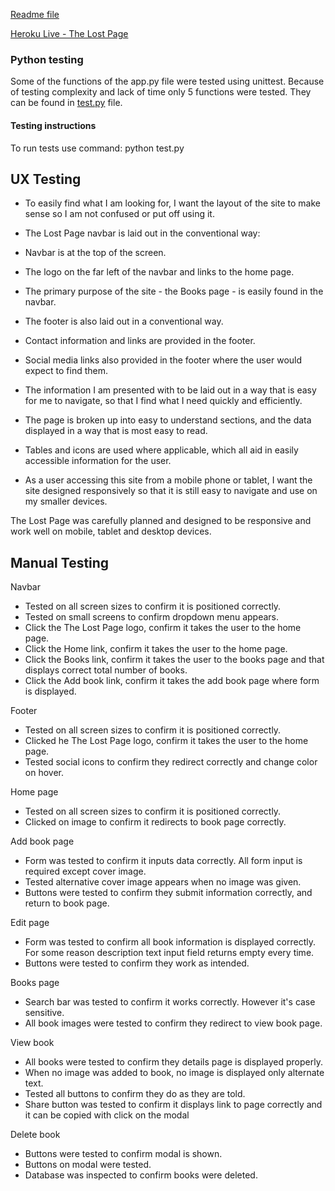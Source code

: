 [Readme file](https://github.com/sWrAAb/Lost-Page/blob/master/readme.MD)

[Heroku Live - The Lost Page](http://the-lost-page.herokuapp.com)

### Python testing

Some of the functions of the app.py file were tested using unittest.
Because of testing complexity and lack of time only 5 functions were tested.
They can be found in [test.py](https://github.com/sWrAAb/Lost-Page/blob/master/test.py) file.

#### Testing instructions

To run tests use command:  python test.py

## UX Testing

- To easily find what I am looking for, I want the layout of the site to make sense so I am not confused or put off using it.

- The Lost Page navbar is laid out in the conventional way:

- Navbar is at the top of the screen.

- The logo on the far left of the navbar and links to the home page.

- The primary purpose of the site - the Books page - is easily found in the navbar.

- The footer is also laid out in a conventional way.

- Contact information and links are provided in the footer.

- Social media links also provided in the footer where the user would expect to find them.

- The information I am presented with to be laid out in a way that is easy for me to navigate, so that I find what I need quickly and efficiently.

- The page is broken up into easy to understand sections, and the data displayed in a way that is most easy to read.

- Tables and icons are used where applicable, which all aid in easily accessible information for the user.
- As a user accessing this site from a mobile phone or tablet, I want the site designed responsively so that it is still easy to navigate and use on my smaller devices. 

The Lost Page was carefully planned and designed to be responsive and work well on mobile, tablet and desktop devices.

## Manual Testing

Navbar

  - Tested on all screen sizes to confirm it is positioned correctly.
  - Tested on small screens to confirm dropdown menu appears.
  - Click the The Lost Page logo, confirm it takes the user to the home page.
  - Click the Home link, confirm it takes the user to the home page.
  - Click the Books link, confirm it takes the user to the books page and that displays correct total number of books.
  - Click the Add book link, confirm it takes the add book page where form is displayed.

Footer 
  - Tested on all screen sizes to confirm it is positioned correctly.
  - Clicked he The Lost Page logo, confirm it takes the user to the home page.
  - Tested social icons to confirm they redirect correctly and change color on hover.

Home page

- Tested on all screen sizes to confirm it is positioned correctly.
- Clicked on image to confirm it redirects to book page correctly.

Add book page

  - Form was tested to confirm it inputs data correctly. All form input is required except cover image.
  - Tested alternative cover image appears when no image was given.
  - Buttons were tested to confirm they submit information correctly, and return to book page.

Edit page

- Form was tested to confirm all book information is displayed correctly. For some reason description text input field returns empty every time.
- Buttons were tested to confirm they work as intended.

Books page

- Search bar was tested to confirm it works correctly. However it's case sensitive.
- All book images were tested to confirm they redirect to view book page.

View book 

- All books were tested to confirm they details page is displayed properly.
- When no image was added to book, no image is displayed only alternate text.
- Tested all buttons to confirm they do as they are told.
- Share button was tested to confirm it displays link to page correctly and it can be copied with click on the modal

Delete book
 - Buttons were tested to confirm modal is shown.
 - Buttons on modal were tested.
 - Database was inspected to confirm books were deleted.



